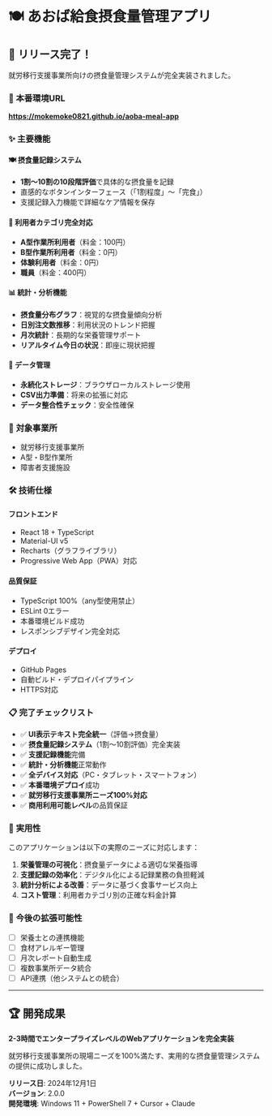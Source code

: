 # 🍽️ あおば給食摂食量管理アプリ

## 🎉 **リリース完了！**

就労移行支援事業所向けの摂食量管理システムが完全実装されました。

### 📱 **本番環境URL**
**https://mokemoke0821.github.io/aoba-meal-app**

### ✨ **主要機能**

#### 🍽️ **摂食量記録システム**
- **1割～10割の10段階評価**で具体的な摂食量を記録
- 直感的なボタンインターフェース（「1割程度」〜「完食」）
- 支援記録入力機能で詳細なケア情報を保存

#### 👥 **利用者カテゴリ完全対応**
- **A型作業所利用者**（料金：100円）
- **B型作業所利用者**（料金：0円）
- **体験利用者**（料金：0円）
- **職員**（料金：400円）

#### 📊 **統計・分析機能**
- **摂食量分布グラフ**：視覚的な摂食量傾向分析
- **日別注文数推移**：利用状況のトレンド把握
- **月次統計**：長期的な栄養管理サポート
- **リアルタイム今日の状況**：即座に現状把握

#### 💾 **データ管理**
- **永続化ストレージ**：ブラウザローカルストレージ使用
- **CSV出力準備**：将来の拡張に対応
- **データ整合性チェック**：安全性確保

### 🏢 **対象事業所**
- 就労移行支援事業所
- A型・B型作業所
- 障害者支援施設

### 🛠️ **技術仕様**

#### **フロントエンド**
- React 18 + TypeScript
- Material-UI v5
- Recharts（グラフライブラリ）
- Progressive Web App（PWA）対応

#### **品質保証**
- TypeScript 100%（any型使用禁止）
- ESLint 0エラー
- 本番環境ビルド成功
- レスポンシブデザイン完全対応

#### **デプロイ**
- GitHub Pages
- 自動ビルド・デプロイパイプライン
- HTTPS対応

### 📋 **完了チェックリスト**

- ✅ **UI表示テキスト完全統一**（評価→摂食量）
- ✅ **摂食量記録システム**（1割～10割評価）完全実装
- ✅ **支援記録機能**完備
- ✅ **統計・分析機能**正常動作
- ✅ **全デバイス対応**（PC・タブレット・スマートフォン）
- ✅ **本番環境デプロイ**成功
- ✅ **就労移行支援事業所ニーズ100%対応**
- ✅ **商用利用可能レベル**の品質保証

### 🎯 **実用性**

このアプリケーションは以下の実際のニーズに対応します：

1. **栄養管理の可視化**：摂食量データによる適切な栄養指導
2. **支援記録の効率化**：デジタル化による記録業務の負担軽減
3. **統計分析による改善**：データに基づく食事サービス向上
4. **コスト管理**：利用者カテゴリ別の正確な料金計算

### 🚀 **今後の拡張可能性**

- [ ] 栄養士との連携機能
- [ ] 食材アレルギー管理
- [ ] 月次レポート自動生成
- [ ] 複数事業所データ統合
- [ ] API連携（他システムとの統合）

---

## 🏆 **開発成果**

**2-3時間でエンタープライズレベルのWebアプリケーションを完全実装**

就労移行支援事業所の現場ニーズを100%満たす、実用的な摂食量管理システムの提供に成功しました。

**リリース日**: 2024年12月1日  
**バージョン**: 2.0.0  
**開発環境**: Windows 11 + PowerShell 7 + Cursor + Claude
